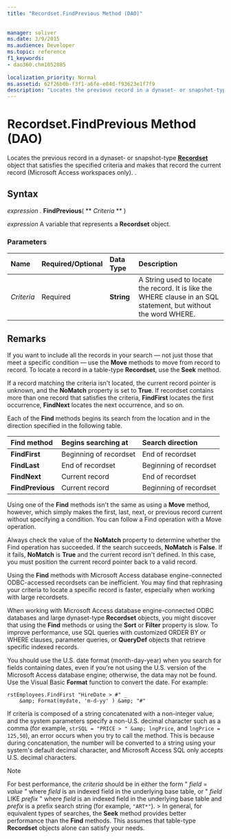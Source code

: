 ```yaml
---
title: "Recordset.FindPrevious Method (DAO)"
 
 
manager: soliver
ms.date: 3/9/2015
ms.audience: Developer
ms.topic: reference
f1_keywords:
- dao360.chm1052885
  
localization_priority: Normal
ms.assetid: 62f26b0b-f3f1-a6fe-e84d-f93623e1f7f9
description: "Locates the previous record in a dynaset- or snapshot-type Recordset object that satisfies the specified criteria and makes that record the current record (Microsoft Access workspaces only). ."
---
```


# Recordset.FindPrevious Method (DAO)

Locates the previous record in a dynaset- or snapshot-type **[Recordset](recordset-object-dao.md)** object that satisfies the specified criteria and makes that record the current record (Microsoft Access workspaces only). . 
  
## Syntax

 *expression*  . **FindPrevious**( ** *Criteria* ** ) 
  
 *expression*  A variable that represents a **Recordset** object. 
  
### Parameters

|**Name**|**Required/Optional**|**Data Type**|**Description**|
|:-----|:-----|:-----|:-----|
| _Criteria_ <br/> |Required  <br/> |**String** <br/> |A String used to locate the record. It is like the WHERE clause in an SQL statement, but without the word WHERE.  <br/> |
   
## Remarks

If you want to include all the records in your search — not just those that meet a specific condition — use the **Move** methods to move from record to record. To locate a record in a table-type **Recordset**, use the **Seek** method. 
  
If a record matching the criteria isn't located, the current record pointer is unknown, and the **NoMatch** property is set to **True**. If recordset contains more than one record that satisfies the criteria, **FindFirst** locates the first occurrence, **FindNext** locates the next occurrence, and so on. 
  
Each of the **Find** methods begins its search from the location and in the direction specified in the following table. 
  
|**Find method**|**Begins searching at**|**Search direction**|
|:-----|:-----|:-----|
|**FindFirst** <br/> |Beginning of recordset  <br/> |End of recordset  <br/> |
|**FindLast** <br/> |End of recordset  <br/> |Beginning of recordset  <br/> |
|**FindNext** <br/> |Current record  <br/> |End of recordset  <br/> |
|**FindPrevious** <br/> |Current record  <br/> |Beginning of recordset  <br/> |
   
Using one of the **Find** methods isn't the same as using a **Move** method, however, which simply makes the first, last, next, or previous record current without specifying a condition. You can follow a Find operation with a Move operation. 
  
Always check the value of the **NoMatch** property to determine whether the Find operation has succeeded. If the search succeeds, **NoMatch** is **False**. If it fails, **NoMatch** is **True** and the current record isn't defined. In this case, you must position the current record pointer back to a valid record. 
  
Using the **Find** methods with Microsoft Access database engine-connected ODBC-accessed recordsets can be inefficient. You may find that rephrasing your criteria to locate a specific record is faster, especially when working with large recordsets. 
  
When working with Microsoft Access database engine-connected ODBC databases and large dynaset-type **Recordset** objects, you might discover that using the **Find** methods or using the **Sort** or **Filter** property is slow. To improve performance, use SQL queries with customized ORDER BY or WHERE clauses, parameter queries, or **QueryDef** objects that retrieve specific indexed records. 
  
You should use the U.S. date format (month-day-year) when you search for fields containing dates, even if you're not using the U.S. version of the Microsoft Access database engine; otherwise, the data may not be found. Use the Visual Basic **Format** function to convert the date. For example: 
  
```
rstEmployees.FindFirst "HireDate > #" _ 
    &amp; Format(mydate, 'm-d-yy' ) &amp; "#" 

```

If criteria is composed of a string concatenated with a non-integer value, and the system parameters specify a non-U.S. decimal character such as a comma (for example,  `strSQL = "PRICE > " &amp; lngPrice`, and  `lngPrice = 125,50`), an error occurs when you try to call the method. This is because during concatenation, the number will be converted to a string using your system's default decimal character, and Microsoft Access SQL only accepts U.S. decimal characters.
  
> [!NOTE]
>  For best performance, the  *criteria*  should be in either the form "  *field*  =  *value*  " where  *field*  is an indexed field in the underlying base table, or "  *field*  LIKE  *prefix*  " where  *field*  is an indexed field in the underlying base table and  *prefix*  is a prefix search string (for example,  `"ART*"`). >  In general, for equivalent types of searches, the **Seek** method provides better performance than the **Find** methods. This assumes that table-type **Recordset** objects alone can satisfy your needs. 
  

